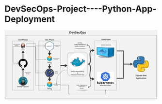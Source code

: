 # DevSecOps-Project----Python-App-Deployment

<div align="center">

<img align="center" alt="coding" width="3000" src="https://github.com/yash509/DevSecOps-Project----Python-App-Deployment/blob/main/DevSecOps%20Python%20App%20Deployment.jpg">
</div>

